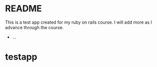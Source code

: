 # README

This is a test app created for my ruby on rails course.
I will add more as I advance through the course.

* ...
# testapp
